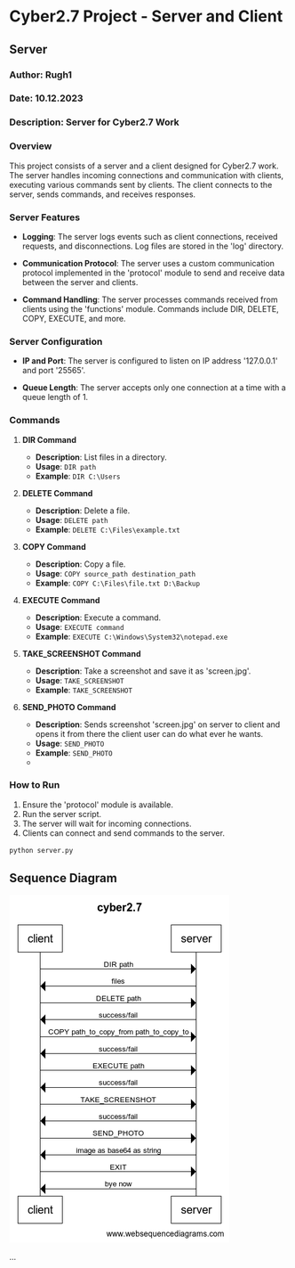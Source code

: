 # Cyber2.7 Project - Server and Client

## Server

### Author: Rugh1
### Date: 10.12.2023
### Description: Server for Cyber2.7 Work

### Overview

This project consists of a server and a client designed for Cyber2.7 work. The server handles incoming connections and communication with clients, executing various commands sent by clients. The client connects to the server, sends commands, and receives responses.

### Server Features

- **Logging**: The server logs events such as client connections, received requests, and disconnections. Log files are stored in the 'log' directory.

- **Communication Protocol**: The server uses a custom communication protocol implemented in the 'protocol' module to send and receive data between the server and clients.

- **Command Handling**: The server processes commands received from clients using the 'functions' module. Commands include DIR, DELETE, COPY, EXECUTE, and more.

### Server Configuration

- **IP and Port**: The server is configured to listen on IP address '127.0.0.1' and port '25565'.

- **Queue Length**: The server accepts only one connection at a time with a queue length of 1.

### Commands

1. **DIR Command**
    - **Description**: List files in a directory.
    - **Usage**: `DIR path`
    - **Example**: `DIR C:\Users`

2. **DELETE Command**
    - **Description**: Delete a file.
    - **Usage**: `DELETE path`
    - **Example**: `DELETE C:\Files\example.txt`

3. **COPY Command**
    - **Description**: Copy a file.
    - **Usage**: `COPY source_path destination_path`
    - **Example**: `COPY C:\Files\file.txt D:\Backup`

4. **EXECUTE Command**
    - **Description**: Execute a command.
    - **Usage**: `EXECUTE command`
    - **Example**: `EXECUTE C:\Windows\System32\notepad.exe`

5. **TAKE_SCREENSHOT Command**
    - **Description**: Take a screenshot and save it as 'screen.jpg'.
    - **Usage**: `TAKE_SCREENSHOT`
    - **Example**: `TAKE_SCREENSHOT`

6. **SEND_PHOTO Command**
    - **Description**: Sends screenshot 'screen.jpg' on server to client and opens it from there the client user can do what ever he wants.
    - **Usage**: `SEND_PHOTO`
    - **Example**: `SEND_PHOTO`
    - 
### How to Run

1. Ensure the 'protocol' module is available.
2. Run the server script.
3. The server will wait for incoming connections.
4. Clients can connect and send commands to the server.

```bash
python server.py
```

## Sequence Diagram

![Sequence Diagram](https://github.com/rugh1/Cyber2.7/raw/master/diagram.png)

...
